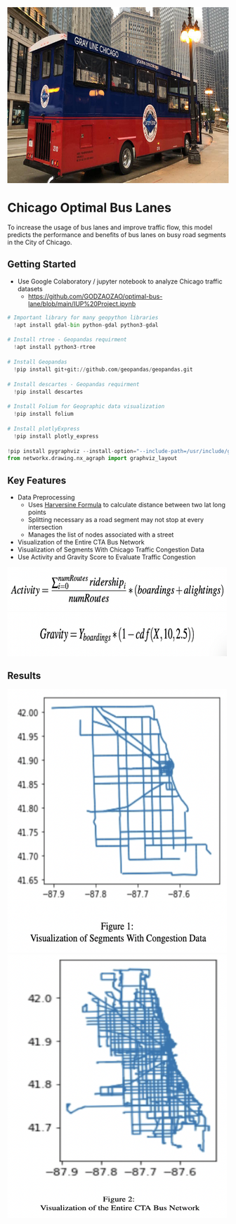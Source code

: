 <div>
<img width = "100%" align="center" alt="PIC" height="400px" src="https://github.com/GODZAOZAO/optimal-bus-lane/blob/main/chicago_bus.jpeg" />
<div/>
  
# Chicago Optimal Bus Lanes
To increase the usage of bus lanes and improve traffic flow, this model predicts the performance and benefits of bus lanes on busy road segments in the City of Chicago.

## Getting Started
* Use Google Colaboratory / jupyter notebook to analyze Chicago traffic datasets 
  - https://github.com/GODZAOZAO/optimal-bus-lane/blob/main/IUP%20Project.ipynb
~~~python
# Important library for many geopython libraries
  !apt install gdal-bin python-gdal python3-gdal 
  
# Install rtree - Geopandas requirment
  !apt install python3-rtree 
  
# Install Geopandas
  !pip install git+git://github.com/geopandas/geopandas.git
  
# Install descartes - Geopandas requirment
  !pip install descartes 
  
# Install Folium for Geographic data visualization
  !pip install folium
  
# Install plotlyExpress
  !pip install plotly_express
  
!pip install pygraphviz --install-option="--include-path=/usr/include/graphviz" --install-option="--library-path=/usr/lib/graphviz/"
from networkx.drawing.nx_agraph import graphviz_layout
~~~
  
## Key Features
* Data Preprocessing
  - Uses [Harversine Formula](http://www.movable-type.co.uk/scripts/latlong.html) to calculate distance between two lat long points
  - Splitting necessary as a road segment may not stop at every intersection
  - Manages the list of nodes associated with a street
* Visualization of the Entire CTA Bus Network
* Visualization of Segments With Chicago Traffic Congestion Data
* Use Activity and Gravity Score to Evaluate Traffic Congestion
  
<img src="https://github.com/GODZAOZAO/optimal-bus-lane/blob/main/Activity%20Score.png" width="500" height="100"/> <img src="https://github.com/GODZAOZAO/optimal-bus-lane/blob/main/Gravity%20Score.png" width="500" height="100"/>
  
</p>
 
  
## Results
<img src="https://github.com/GODZAOZAO/optimal-bus-lane/blob/main/Congestion_Chicago.png" width="500" height="600"/> <img src="https://github.com/GODZAOZAO/optimal-bus-lane/blob/main/All_Traffic_Chicago.png" width="500" height="600"/>

